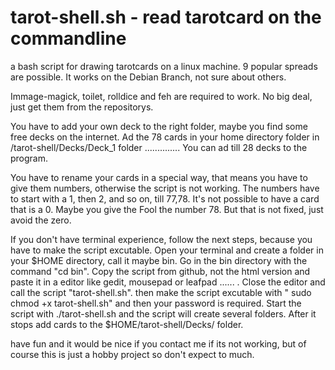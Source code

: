 #  tarot-shell.sh - read tarotcard on the commandline 
a bash script for drawing tarotcards on a linux machine. 9 popular spreads are possible. 
 It works on the Debian Branch, not sure about others.
 
 Immage-magick, toilet, rolldice and feh are required to work. 
No big deal, just get them from the repositorys.




  You have to add your own deck to the right folder, maybe you find some free decks on the internet. 
 Ad the 78 cards in your home directory folder in /tarot-shell/Decks/Deck_1 folder ..............
 You can ad till 28 decks to the program.

 You have to rename your cards in a special way, that means you have to give them numbers, otherwise the script is not working.
 The numbers have to start with a 1, then 2, and so on, till 77,78. 
 It's not possible to have a card that is a 0.
 Maybe you give the Fool the number 78. But that is not fixed, just avoid the zero.

 If you don't have terminal experience, follow the next steps, because you have to make the script excutable.
 Open your terminal and create a folder in your $HOME directory, call it maybe bin.
 Go in the bin directory with the command "cd bin".
 Copy the script from github, not the html version and paste it in a editor like gedit, mousepad or leafpad ...... .
 Close the editor and call the script "tarot-shell.sh".
 then make the script excutable with " sudo chmod +x tarot-shell.sh"
 and then your password is required.
 Start the script with ./tarot-shell.sh  and the script will create several folders.
 After it stops add cards to the $HOME/tarot-shell/Decks/ folder.

 have fun and it would be nice if you contact me if its not working, but of course this is just a hobby project so don't
 expect to much. 
 


